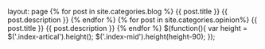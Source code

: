 layout: page
{% for post in site.categories.blog %}
{{ post.title }}
{{ post.description }}
{% endfor %}
{% for post in site.categories.opinion%}
{{ post.title }}
{{ post.description }}
{% endfor %}
$(function(){ var height = $('.index-artical').height(); $('.index-mid').height(height-90); });
